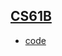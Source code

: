 ## [CS61B](https://sp19.datastructur.es/)

- [code](https://github.com/cs-learning-every-day/cs61b-code)
